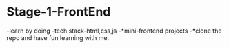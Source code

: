 # Stage-1-FrontEnd
-learn by doing
-tech stack-html,css,js
-*mini-frontend projects
-*clone the repo and have fun learning with me.
